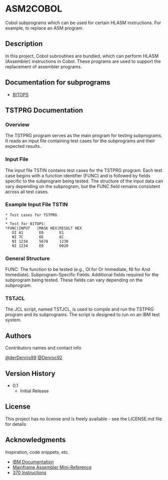 # ASM2COBOL

Cobol subprograms which can be used for certain HLASM instructions. For example, to replace an ASM program.

## Description

In this project, Cobol subroutines are bundled, which can perform HLASM (Assembler) instructions in Cobol. These programs are used to support the replacement of assembler programs.

## Documentation for subprograms
- [BITOPS](https://github.com/derDennis99/ASM2COBOL/tree/main/BITOPS)

## TSTPRG Documentation
### Overview
The TSTPRG program serves as the main program for testing subprograms. It reads an input file containing test cases for the subprograms and their expected results.

### Input File
The input file TSTIN contains test cases for the TSTPRG program. Each test case begins with a function identifier (FUNC) and is followed by fields specific to the subprogram being tested. The structure of the input data can vary depending on the subprogram, but the FUNC field remains consistent across all test cases.

### Example Input File TSTIN
```
* Test cases for TSTPRG
*
* Test for BITOPS:
*FUNC|INPUT   |MASK HEX|RESULT HEX
   OI A1       E0       E1
   NI 7C       6E       6C
   NI 1234     5678     1230
   NI 1234     E0       0020
```

### General Structure
FUNC: The function to be tested (e.g., OI for Or Immediate, NI for And Immediate).
Subprogram-Specific Fields: Additional fields required for the subprogram being tested. These fields can vary depending on the subprogram.

### TSTJCL
The JCL script, named TSTJCL, is used to compile and run the TSTPRG program and its subprograms. The script is designed to run on an IBM test system.

## Authors

Contributors names and contact info

[@derDennis99](https://github.com/derDennis99)
[@Denroc92](https://github.com/Denroc92)

## Version History

* 0.1
    * Initial Release

## License

This project has no license and is freely available - see the LICENSE.md file for details

## Acknowledgments

Inspiration, code snippets, etc.
* [IBM Documentation](https://www.ibm.com/docs/en)
* [Mainframe Assembler Mini-Reference](https://geraldine.fjfi.cvut.cz/~oberhuber/data/mainframe/prezentace/pmf/hlasmref.pdf)
* [370 Instructions](http://www.simotime.com/asmins01.htm)
